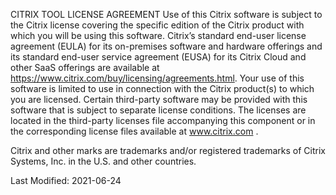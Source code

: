 CITRIX TOOL LICENSE AGREEMENT
Use of this Citrix software is subject to the Citrix license covering the specific edition of the Citrix product with which you will be using this software. Citrix’s standard end-user license agreement (EULA) for its on-premises software and hardware offerings and its standard end-user service agreement (EUSA) for its Citrix Cloud and other SaaS offerings are available at https://www.citrix.com/buy/licensing/agreements.html. Your use of this software is limited to use in connection with the Citrix product(s) to which you are licensed. Certain third-party software may be provided with this software that is subject to separate license conditions. The licenses are located in the third-party licenses file accompanying this component or in the corresponding license files available at www.citrix.com .

Citrix and other marks are trademarks and/or registered trademarks of Citrix Systems, Inc. in the U.S. and other countries.

Last Modified: 2021-06-24